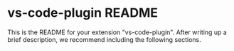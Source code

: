 # vs-code-plugin README

This is the README for your extension "vs-code-plugin". After writing up a brief description, we recommend including the following sections.
